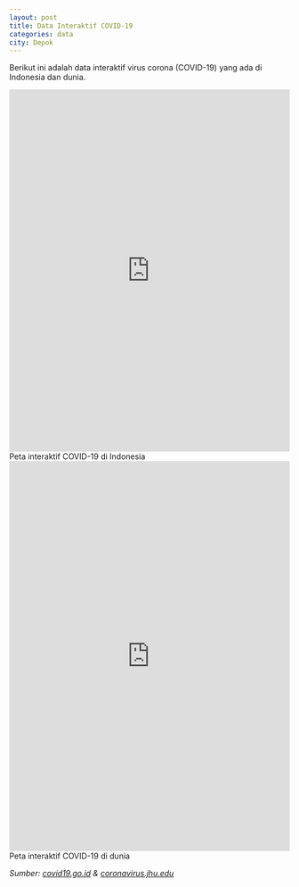 ```yaml
---
layout: post
title: Data Interaktif COVID-19
categories: data
city: Depok
---
```

Berikut ini adalah data interaktif virus corona (COVID-19) yang ada di Indonesia dan dunia.

<iframe width="100%" height="650px" frameborder="0" scrolling="yes" marginheight="0" marginwidth="0" src="https://experience.arcgis.com/experience/57237ebe9c5b4b1caa1b93e79c920338/"></iframe>
Peta interaktif COVID-19 di Indonesia

<iframe width="100%" height="700px" frameborder="0" scrolling="yes" marginheight="0" marginwidth="0" src="https://www.arcgis.com/apps/opsdashboard/index.html#/bda7594740fd40299423467b48e9ecf6"></iframe>
Peta interaktif COVID-19 di dunia

<i>Sumber: <a href="https://www.covid19.go.id/situasi-virus-corona/">covid19.go.id</a> & <a href="https://coronavirus.jhu.edu/">coronavirus.jhu.edu</a></i>
